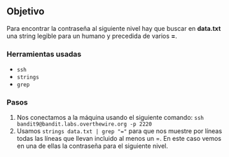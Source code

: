 ## Objetivo

Para encontrar la contraseña al siguiente nivel hay que buscar en **data.txt** una string legible para un humano y precedida de varios **=**.

### Herramientas usadas

- `ssh`
- `strings`
- `grep`

### Pasos 

1. Nos conectamos a la máquina usando el siguiente comando: `ssh bandit9@bandit.labs.overthewire.org -p 2220`
2. Usamos `strings data.txt | grep "="` para que nos muestre por líneas todas las líneas que llevan incluido al menos un =. En este caso vemos en una de ellas la contraseña para el siguiente nivel.
